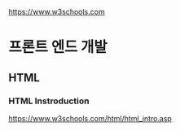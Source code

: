 https://www.w3schools.com

# 프론트 엔드 개발

## HTML

### HTML Instroduction
https://www.w3schools.com/html/html_intro.asp
